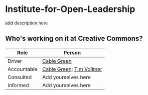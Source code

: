 # Institute-for-Open-Leadership
add description here


## Who's working on it at Creative Commons?

| Role  | Person |
| ------------- | ------------- |
| Driver  | [Cable Green](https://github.com/cablegreen)  |
| Accountable  | [Cable Green](https://github.com/cablegreen); [Tim Vollmer](https://github.com/tvol)  |
| Consulted | Add yourselves here |
| Informed | Add yourselves here |
